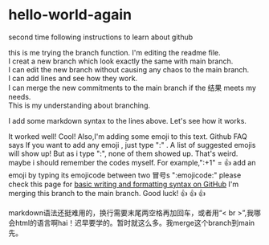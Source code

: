 # hello-world-again
second time following instructions to learn about github

this is me trying the branch function. I'm editing the readme file.  
I creat a new branch which look exactly the same with main branch.  
I can edit the new branch without causing any chaos to the main branch.  
I can add lines and see how they work.  
I can merge the new commitments to the main branch if the 结果 meets my needs.  
This is my understanding about branching.  
  
I add some markdown syntax to the lines above. Let's see how it works.

It worked well! Cool! Also,I'm adding some emoji to this text. Github FAQ says If you want to add any emoji , just type ":" . A list of suggested emojis will show up! But as i type ":", none of them showed up. That's weird. maybe i should remember the codes myself. For example,":+1" = 👍  add an emoji by typing its emojicode between two 冒号s ":emojicode:"
please check this page for [basic writing and formatting syntax on GitHub](https://docs.github.com/en/github/writing-on-github/getting-started-with-writing-and-formatting-on-github/basic-writing-and-formatting-syntax)
I'm merging this branch to the main branch. Good luck! 👍 👍 👍

markdown语法还挺难用的，换行需要末尾两空格再加回车，或者用“< br >”,我哪会html的语言啊hai！迟早要学的。暂时就这么多。我merge这个branch到main先。
